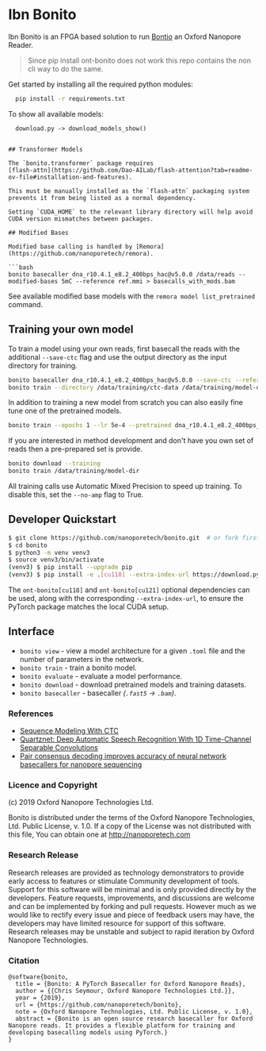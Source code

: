 # Ibn Bonito

Ibn Bonito is an FPGA based solution to run [Bontio](https://github.com/nanoporetech/bonito) an Oxford Nanopore Reader.

> Since pip install ont-bonito does not work this repo contains the non cli way to do the same.

Get started by installing all the required python modules:

```bash
  pip install -r requirements.txt
```

To show all available models:

```
  download.py -> download_models_show()
```

```

## Transformer Models

The `bonito.transformer` package requires
[flash-attn](https://github.com/Dao-AILab/flash-attention?tab=readme-ov-file#installation-and-features).

This must be manually installed as the `flash-attn` packaging system prevents it from being listed as a normal dependency.

Setting `CUDA_HOME` to the relevant library directory will help avoid CUDA version mismatches between packages.

## Modified Bases

Modified base calling is handled by [Remora](https://github.com/nanoporetech/remora).

```bash
bonito basecaller dna_r10.4.1_e8.2_400bps_hac@v5.0.0 /data/reads --modified-bases 5mC --reference ref.mmi > basecalls_with_mods.bam
```

See available modified base models with the ``remora model list_pretrained`` command.

## Training your own model

To train a model using your own reads, first basecall the reads with the additional `--save-ctc` flag and use the output directory as the input directory for training.

```bash
bonito basecaller dna_r10.4.1_e8.2_400bps_hac@v5.0.0 --save-ctc --reference reference.mmi /data/reads > /data/training/ctc-data/basecalls.sam
bonito train --directory /data/training/ctc-data /data/training/model-dir
```

In addition to training a new model from scratch you can also easily fine tune one of the pretrained models.

```bash
bonito train --epochs 1 --lr 5e-4 --pretrained dna_r10.4.1_e8.2_400bps_hac@v5.0.0 --directory /data/training/ctc-data /data/training/fine-tuned-model
```

If you are interested in method development and don't have you own set of reads then a pre-prepared set is provide.

```bash
bonito download --training
bonito train /data/training/model-dir
```

All training calls use Automatic Mixed Precision to speed up training. To disable this, set the `--no-amp` flag to True.

## Developer Quickstart

```bash
$ git clone https://github.com/nanoporetech/bonito.git  # or fork first and clone that
$ cd bonito
$ python3 -m venv venv3
$ source venv3/bin/activate
(venv3) $ pip install --upgrade pip
(venv3) $ pip install -e .[cu118] --extra-index-url https://download.pytorch.org/whl/cu118
```

The `ont-bonito[cu118]` and `ont-bonito[cu121]` optional dependencies can be used, along
with the corresponding `--extra-index-url`, to ensure the PyTorch package matches the
local CUDA setup.

## Interface

- `bonito view` - view a model architecture for a given `.toml` file and the number of parameters in the network.
- `bonito train` - train a bonito model.
- `bonito evaluate` - evaluate a model performance.
- `bonito download` - download pretrained models and training datasets.
- `bonito basecaller` - basecaller *(`.fast5` -> `.bam`)*.

### References

- [Sequence Modeling With CTC](https://distill.pub/2017/ctc/)
- [Quartznet: Deep Automatic Speech Recognition With 1D Time-Channel Separable Convolutions](https://arxiv.org/pdf/1910.10261.pdf)
- [Pair consensus decoding improves accuracy of neural network basecallers for nanopore sequencing](https://www.biorxiv.org/content/10.1101/2020.02.25.956771v1.full.pdf)

### Licence and Copyright

(c) 2019 Oxford Nanopore Technologies Ltd.

Bonito is distributed under the terms of the Oxford Nanopore
Technologies, Ltd.  Public License, v. 1.0.  If a copy of the License
was not distributed with this file, You can obtain one at
<http://nanoporetech.com>

### Research Release

Research releases are provided as technology demonstrators to provide early access to features or stimulate Community development of tools. Support for this software will be minimal and is only provided directly by the developers. Feature requests, improvements, and discussions are welcome and can be implemented by forking and pull requests. However much as we would like to rectify every issue and piece of feedback users may have, the developers may have limited resource for support of this software. Research releases may be unstable and subject to rapid iteration by Oxford Nanopore Technologies.

### Citation

```
@software{bonito,
  title = {Bonito: A PyTorch Basecaller for Oxford Nanopore Reads},
  author = {{Chris Seymour, Oxford Nanopore Technologies Ltd.}},
  year = {2019},
  url = {https://github.com/nanoporetech/bonito},
  note = {Oxford Nanopore Technologies, Ltd. Public License, v. 1.0},
  abstract = {Bonito is an open source research basecaller for Oxford Nanopore reads. It provides a flexible platform for training and developing basecalling models using PyTorch.}
}
```
